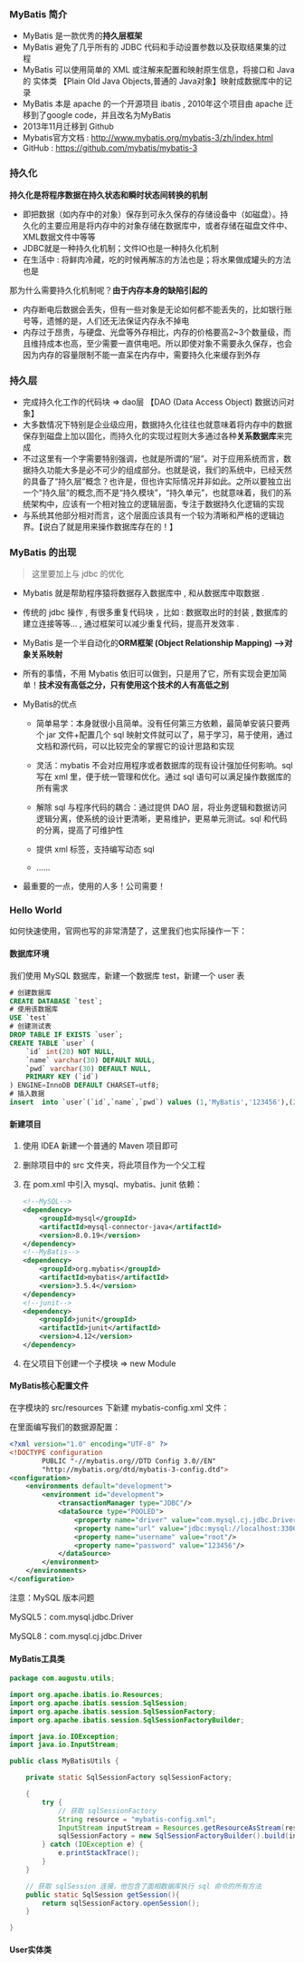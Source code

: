 ### MyBatis 简介

- MyBatis 是一款优秀的**持久层框架**
- MyBatis 避免了几乎所有的 JDBC 代码和手动设置参数以及获取结果集的过程
- MyBatis 可以使用简单的 XML 或注解来配置和映射原生信息，将接口和 Java 的 实体类 【Plain Old Java Objects,普通的 Java对象】映射成数据库中的记录
- MyBatis 本是 apache 的一个开源项目 ibatis , 2010年这个项目由 apache 迁移到了google code，并且改名为MyBatis 
- 2013年11月迁移到 Github
- Mybatis官方文档 : http://www.mybatis.org/mybatis-3/zh/index.html
- GitHub : https://github.com/mybatis/mybatis-3

### 持久化

**持久化是将程序数据在持久状态和瞬时状态间转换的机制**

- 即把数据（如内存中的对象）保存到可永久保存的存储设备中（如磁盘）。持久化的主要应用是将内存中的对象存储在数据库中，或者存储在磁盘文件中、XML数据文件中等等
- JDBC就是一种持久化机制；文件IO也是一种持久化机制
- 在生活中 : 将鲜肉冷藏，吃的时候再解冻的方法也是；将水果做成罐头的方法也是

那为什么需要持久化机制呢？**由于内存本身的缺陷引起的**

- 内存断电后数据会丢失，但有一些对象是无论如何都不能丢失的，比如银行账号等，遗憾的是，人们还无法保证内存永不掉电
- 内存过于昂贵，与硬盘、光盘等外存相比，内存的价格要高2~3个数量级，而且维持成本也高，至少需要一直供电吧。所以即使对象不需要永久保存，也会因为内存的容量限制不能一直呆在内存中，需要持久化来缓存到外存

### 持久层

- 完成持久化工作的代码块 =>  dao层 【DAO (Data Access Object)  数据访问对象】
- 大多数情况下特别是企业级应用，数据持久化往往也就意味着将内存中的数据保存到磁盘上加以固化，而持久化的实现过程则大多通过各种**关系数据库**来完成
- 不过这里有一个字需要特别强调，也就是所谓的“层”。对于应用系统而言，数据持久功能大多是必不可少的组成部分。也就是说，我们的系统中，已经天然的具备了“持久层”概念？也许是，但也许实际情况并非如此。之所以要独立出一个“持久层”的概念,而不是“持久模块”，“持久单元”，也就意味着，我们的系统架构中，应该有一个相对独立的逻辑层面，专注于数据持久化逻辑的实现
- 与系统其他部分相对而言，这个层面应该具有一个较为清晰和严格的逻辑边界。【说白了就是用来操作数据库存在的！】

### MyBatis 的出现

> 这里要加上与 jdbc 的优化

- Mybatis 就是帮助程序猿将数据存入数据库中 , 和从数据库中取数据 .

- 传统的 jdbc 操作 , 有很多重复代码块 ，比如 : 数据取出时的封装 , 数据库的建立连接等等... , 通过框架可以减少重复代码，提高开发效率 .

- MyBatis 是一个半自动化的**ORM框架 (Object Relationship Mapping) -->对象关系映射**

- 所有的事情，不用 Mybatis 依旧可以做到，只是用了它，所有实现会更加简单！**技术没有高低之分，只有使用这个技术的人有高低之别**

- MyBatis的优点

  - 简单易学：本身就很小且简单。没有任何第三方依赖，最简单安装只要两个 jar 文件+配置几个 sql 映射文件就可以了，易于学习，易于使用，通过文档和源代码，可以比较完全的掌握它的设计思路和实现

  - 灵活：mybatis 不会对应用程序或者数据库的现有设计强加任何影响。sql 写在 xml 里，便于统一管理和优化。通过 sql 语句可以满足操作数据库的所有需求
  - 解除 sql 与程序代码的耦合：通过提供 DAO 层，将业务逻辑和数据访问逻辑分离，使系统的设计更清晰，更易维护，更易单元测试。sql 和代码的分离，提高了可维护性
  - 提供 xml 标签，支持编写动态 sql
  - ......

- 最重要的一点，使用的人多！公司需要！

### Hello World

如何快速使用，官网也写的非常清楚了，这里我们也实际操作一下：

#### 数据库环境

我们使用 MySQL 数据库，新建一个数据库 test，新建一个 user 表

```sql
# 创建数据库
CREATE DATABASE `test`;
# 使用该数据库
USE `test`
# 创建测试表
DROP TABLE IF EXISTS `user`;
CREATE TABLE `user` (
	`id` int(20) NOT NULL,
	`name` varchar(30) DEFAULT NULL,
	`pwd` varchar(30) DEFAULT NULL,
	PRIMARY KEY (`id`)
) ENGINE=InnoDB DEFAULT CHARSET=utf8;
# 插入数据
insert  into `user`(`id`,`name`,`pwd`) values (1,'MyBatis','123456'),(2,'张三','abcdef'),(3,'李四','987654');
```

#### 新建项目

1. 使用 IDEA 新建一个普通的 Maven 项目即可

2. 删除项目中的 src 文件夹，将此项目作为一个父工程

3. 在 pom.xml 中引入 mysql、mybatis、junit 依赖：

   ```xml
   <!--MySQL-->
   <dependency>
       <groupId>mysql</groupId>
       <artifactId>mysql-connector-java</artifactId>
       <version>8.0.19</version>
   </dependency>
   <!--MyBatis-->
   <dependency>
       <groupId>org.mybatis</groupId>
       <artifactId>mybatis</artifactId>
       <version>3.5.4</version>
   </dependency>
   <!--junit-->
   <dependency>
       <groupId>junit</groupId>
       <artifactId>junit</artifactId>
       <version>4.12</version>
   </dependency>
   ```

4. 在父项目下创建一个子模块 => new Module 

#### MyBatis核心配置文件

在字模块的 src/resources 下新建 mybatis-config.xml 文件：

在里面编写我们的数据源配置：

```xml
<?xml version="1.0" encoding="UTF-8" ?>
<!DOCTYPE configuration
        PUBLIC "-//mybatis.org//DTD Config 3.0//EN"
        "http://mybatis.org/dtd/mybatis-3-config.dtd">
<configuration>
    <environments default="development">
        <environment id="development">
            <transactionManager type="JDBC"/>
            <dataSource type="POOLED">
                <property name="driver" value="com.mysql.cj.jdbc.Driver"/>
                <property name="url" value="jdbc:mysql://localhost:3306/fb?useUnicode=true&amp;useSSL=false&amp;characterEncoding=utf8&amp;serverTimezone=UTC"/>
                <property name="username" value="root"/>
                <property name="password" value="123456"/>
            </dataSource>
        </environment>
    </environments>
</configuration>
```

注意：MySQL 版本问题

MySQL5：com.mysql.jdbc.Driver

MySQL8：com.mysql.cj.jdbc.Driver

#### MyBatis工具类

```java
package com.augustu.utils;

import org.apache.ibatis.io.Resources;
import org.apache.ibatis.session.SqlSession;
import org.apache.ibatis.session.SqlSessionFactory;
import org.apache.ibatis.session.SqlSessionFactoryBuilder;

import java.io.IOException;
import java.io.InputStream;

public class MyBatisUtils {

    private static SqlSessionFactory sqlSessionFactory;

    {
        try {
            // 获取 sqlSessionFactory
            String resource = "mybatis-config.xml";
            InputStream inputStream = Resources.getResourceAsStream(resource);
            sqlSessionFactory = new SqlSessionFactoryBuilder().build(inputStream);
        } catch (IOException e) {
            e.printStackTrace();
        }
    }

    // 获取 sqlSession 连接，他包含了面相数据库执行 sql 命令的所有方法
    public static SqlSession getSession(){
        return sqlSessionFactory.openSession();
    }

}
```

#### User实体类

```java

```




